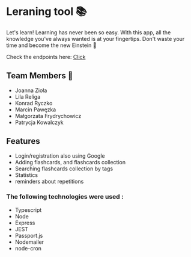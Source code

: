 # Leraning tool 📚

Let's learn! Learning has never been so easy. With this app, all the knowledge you've always wanted is at your fingertips. Don't waste your time and become the new Einstein 🍎


Check the endpoints here: [Click](https://learning-tool-prod-app.herokuapp.com/)

## Team Members :muscle:

- Joanna Zioła
- Lila Religa
- Konrad Ryczko
- Marcin Pawęzka
- Małgorzata Frydrychowicz
- Patrycja Kowalczyk 

## Features

- Login/registration also using Google
- Adding flashcards, and flashcards collection
- Searching flashcards collection by tags
- Statistics
- reminders about repetitions

### The following technologies were used :

- Typescript
- Node
- Express
- JEST
- Passport.js
- Nodemailer
- node-cron
